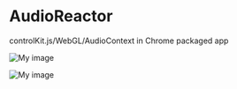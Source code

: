 AudioReactor
============

controlKit.js/WebGL/AudioContext in Chrome packaged app

![My image](http://img600.imageshack.us/img600/2721/6zq4.jpg)

![My image](http://img189.imageshack.us/img189/8045/yz8o.png)

